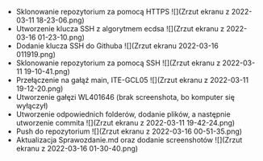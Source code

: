 * Sklonowanie repozytorium za pomocą HTTPS
![](Zrzut ekranu z 2022-03-11 18-23-06.png)
* Utworzenie klucza SSH z algorytmem ecdsa
![](Zrzut ekranu z 2022-03-16 01-23-10.png)
* Dodanie klucza SSH do Githuba
![](Zrzut ekranu 2022-03-16 011919.png)
* Sklonowanie repozytorium za pomocą SSH
![](Zrzut ekranu z 2022-03-11 19-10-41.png)
* Przełączenie na gałąź main, ITE-GCL05
![](Zrzut ekranu z 2022-03-11 19-12-20.png)
* Utworzenie gałęzi WL401646 (brak screenshota, bo komputer się wyłączył)
* Utworzenie odpowiednich folderów, dodanie plików, a następnie utworzenie commita
![](Zrzut ekranu z 2022-03-11 19-42-24.png)
* Push do repozytorium 
![](Zrzut ekranu z 2022-03-16 00-51-35.png)
* Aktualizacja Sprawozdanie.md oraz dodanie screenshotów
![](Zrzut ekranu z 2022-03-16 01-30-40.png)